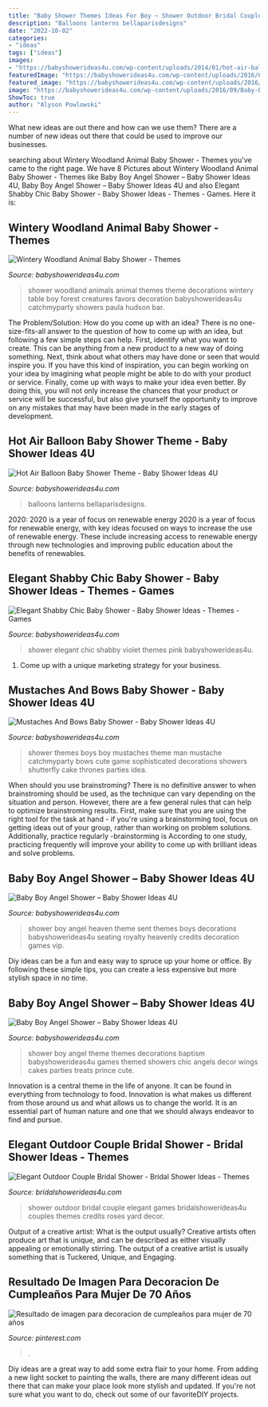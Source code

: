 ```yaml
---
title: "Baby Shower Themes Ideas For Boy ~ Shower Outdoor Bridal Couple Elegant Games Bridalshowerideas4u Couples Themes Credits Roses Yard Decor"
description: "Balloons lanterns bellaparisdesigns"
date: "2022-10-02"
categories:
- "ideas"
tags: ["ideas"]
images:
- "https://babyshowerideas4u.com/wp-content/uploads/2014/01/hot-air-balloon-baby-shower-ideas-4.jpg"
featuredImage: "https://babyshowerideas4u.com/wp-content/uploads/2016/09/Baby-Boy-Angel-Shower-Vip-Seating-600x800.jpg"
featured_image: "https://babyshowerideas4u.com/wp-content/uploads/2016/01/wintery-woodland-animal-baby-shower-food-table.jpg"
image: "https://babyshowerideas4u.com/wp-content/uploads/2016/09/Baby-Boy-Angel-Shower-Treats.jpg"
ShowToc: true
author: "Alyson Powlowski"
---
```



What new ideas are out there and how can we use them?
There are a number of new ideas out there that could be used to improve our businesses.

	

		
searching about Wintery Woodland Animal Baby Shower - Themes you've came to the right page. We have 8 Pictures about Wintery Woodland Animal Baby Shower - Themes like Baby Boy Angel Shower – Baby Shower Ideas 4U, Baby Boy Angel Shower – Baby Shower Ideas 4U and also Elegant Shabby Chic Baby Shower - Baby Shower Ideas - Themes - Games. Here it is:
		
    
## Wintery Woodland Animal Baby Shower - Themes

<img loading=lazy src="https://babyshowerideas4u.com/wp-content/uploads/2016/01/wintery-woodland-animal-baby-shower-food-table.jpg" onerror="this.onerror=null;this.src='https://tse3.mm.bing.net/th?id=OIP.ruxPEoN65rzeMvZi1vy7IAHaJ4&amp;pid=15.1';" alt="Wintery Woodland Animal Baby Shower - Themes">

_Source: babyshowerideas4u.com_

>shower woodland animals animal themes theme decorations wintery table boy forest creatures favors decoration babyshowerideas4u catchmyparty showers paula hudson bar. 

	

The Problem/Solution: How do you come up with an idea?
There is no one-size-fits-all answer to the question of how to come up with an idea, but following a few simple steps can help. First, identify what you want to create. This can be anything from a new product to a new way of doing something. Next, think about what others may have done or seen that would inspire you. If you have this kind of inspiration, you can begin working on your idea by imagining what people might be able to do with your product or service. Finally, come up with ways to make your idea even better. By doing this, you will not only increase the chances that your product or service will be successful, but also give yourself the opportunity to improve on any mistakes that may have been made in the early stages of development.

    
## Hot Air Balloon Baby Shower Theme - Baby Shower Ideas 4U

<img loading=lazy src="https://babyshowerideas4u.com/wp-content/uploads/2014/01/hot-air-balloon-baby-shower-ideas-4.jpg" onerror="this.onerror=null;this.src='https://tse3.mm.bing.net/th?id=OIP.oOVF4Y_EoRDDdWgizSSZiAHaMt&amp;pid=15.1';" alt="Hot Air Balloon Baby Shower Theme - Baby Shower Ideas 4U">

_Source: babyshowerideas4u.com_

>balloons lanterns bellaparisdesigns. 

	

2020: 2020 is a year of focus on renewable energy
2020 is a year of focus for renewable energy, with key ideas focused on ways to increase the use of renewable energy. These include increasing access to renewable energy through new technologies and improving public education about the benefits of renewables.

    
## Elegant Shabby Chic Baby Shower - Baby Shower Ideas - Themes - Games

<img loading=lazy src="http://www.babyshowerideas4u.com/wp-content/uploads/2015/09/Elegant-Shabby-Chic-Baby-Shower-violet-pink.jpg" onerror="this.onerror=null;this.src='https://tse1.mm.bing.net/th?id=OIP.mF5VDmnDS-W2uZnQ0oVfrgHaJ4&amp;pid=15.1';" alt="Elegant Shabby Chic Baby Shower - Baby Shower Ideas - Themes - Games">

_Source: babyshowerideas4u.com_

>shower elegant chic shabby violet themes pink babyshowerideas4u. 

	

1. Come up with a unique marketing strategy for your business.

    
## Mustaches And Bows Baby Shower - Baby Shower Ideas 4U

<img loading=lazy src="https://babyshowerideas4u.com/wp-content/uploads/2016/05/Sophisticated-Mustaches-And-Bows-Baby-Shower-Tall-Cake-600x899.jpg" onerror="this.onerror=null;this.src='https://tse3.mm.bing.net/th?id=OIP.LDc9f1pqxYLtfHarzJMeCgHaLG&amp;pid=15.1';" alt="Mustaches And Bows Baby Shower - Baby Shower Ideas 4U">

_Source: babyshowerideas4u.com_

>shower themes boys boy mustaches theme man mustache catchmyparty bows cute game sophisticated decorations showers shutterfly cake thrones parties idea. 

	

When should you use brainstroming?
There is no definitive answer to when brainstroming should be used, as the technique can vary depending on the situation and person. However, there are a few general rules that can help to optimize brainstroming results. First, make sure that you are using the right tool for the task at hand - if you're using a brainstorming tool, focus on getting ideas out of your group, rather than working on problem solutions. Additionally, practice regularly -brainstorming is According to one study, practicing frequently will improve your ability to come up with brilliant ideas and solve problems.

    
## Baby Boy Angel Shower – Baby Shower Ideas 4U

<img loading=lazy src="https://babyshowerideas4u.com/wp-content/uploads/2016/09/Baby-Boy-Angel-Shower-Vip-Seating-600x800.jpg" onerror="this.onerror=null;this.src='https://tse3.mm.bing.net/th?id=OIP.zdnLthi-fgu34Ig2YHWjAwHaJ4&amp;pid=15.1';" alt="Baby Boy Angel Shower – Baby Shower Ideas 4U">

_Source: babyshowerideas4u.com_

>shower boy angel heaven theme sent themes boys decorations babyshowerideas4u seating royalty heavenly credits decoration games vip. 

	

Diy ideas can be a fun and easy way to spruce up your home or office. By following these simple tips, you can create a less expensive but more stylish space in no time.

    
## Baby Boy Angel Shower – Baby Shower Ideas 4U

<img loading=lazy src="https://babyshowerideas4u.com/wp-content/uploads/2016/09/Baby-Boy-Angel-Shower-Treats.jpg" onerror="this.onerror=null;this.src='https://tse2.mm.bing.net/th?id=OIP.T-8HGmDi5PbRnC6bGIOMjAHaJ4&amp;pid=15.1';" alt="Baby Boy Angel Shower – Baby Shower Ideas 4U">

_Source: babyshowerideas4u.com_

>shower boy angel theme themes decorations baptism babyshowerideas4u games themed showers chic angels decor wings cakes parties treats prince cute. 

	

Innovation is a central theme in the life of anyone. It can be found in everything from technology to food. Innovation is what makes us different from those around us and what allows us to change the world. It is an essential part of human nature and one that we should always endeavor to find and pursue.

    
## Elegant Outdoor Couple Bridal Shower - Bridal Shower Ideas - Themes

<img loading=lazy src="https://www.bridalshowerideas4u.com/wp-content/uploads/2016/03/Elegant-Outdoor-Couple-Bridal-Shower-Yard-Games-Roses-Decor.jpg" onerror="this.onerror=null;this.src='https://tse2.mm.bing.net/th?id=OIP.xufAtz_rhAsJrTUqR7cljwHaLG&amp;pid=15.1';" alt="Elegant Outdoor Couple Bridal Shower - Bridal Shower Ideas - Themes">

_Source: bridalshowerideas4u.com_

>shower outdoor bridal couple elegant games bridalshowerideas4u couples themes credits roses yard decor. 

	

Output of a creative artist: What is the output usually?
Creative artists often produce art that is unique, and can be described as either visually appealing or emotionally stirring. The output of a creative artist is usually something that is Tuckered, Unique, and Engaging.

    
## Resultado De Imagen Para Decoracion De Cumpleaños Para Mujer De 70 Años

<img loading=lazy src="https://i.pinimg.com/736x/9c/19/53/9c1953bd3e6fe3503ce48fc406aac829.jpg" onerror="this.onerror=null;this.src='https://tse4.mm.bing.net/th?id=OIP.NzB2c6sFSuSU5_3slG8NHAHaLH&amp;pid=15.1';" alt="Resultado de imagen para decoracion de cumpleaños para mujer de 70 años">

_Source: pinterest.com_

>. 

	

Diy ideas are a great way to add some extra flair to your home. From adding a new light socket to painting the walls, there are many different ideas out there that can make your place look more stylish and updated. If you're not sure what you want to do, check out some of our favoriteDIY projects.

